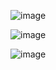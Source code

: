 ![image](https://github.com/wisamahmad07/employeeManagementSystem-laravel/assets/145926851/d7a15dea-3738-4016-9577-871cf4047408)

![image](https://github.com/wisamahmad07/employeeManagementSystem-laravel/assets/145926851/b3a57c11-f4c3-4979-b84e-5cb2f796944c)

![image](https://github.com/wisamahmad07/employeeManagementSystem-laravel/assets/145926851/ef7a1e92-5f9f-414e-81e2-f2fac83933d3)
